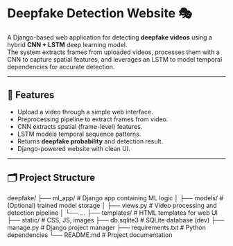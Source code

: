 # Deepfake Detection Website 🎭

A Django-based web application for detecting **deepfake videos** using a hybrid **CNN + LSTM** deep learning model.  
The system extracts frames from uploaded videos, processes them with a CNN to capture spatial features, and leverages an LSTM to model temporal dependencies for accurate detection.

---

## 🚀 Features
- Upload a video through a simple web interface.
- Preprocessing pipeline to extract frames from video.
- CNN extracts spatial (frame-level) features.
- LSTM models temporal sequence patterns.
- Returns **deepfake probability** and detection result.
- Django-powered website with clean UI.

---

## 🗂️ Project Structure
deepfake/
├── ml_app/ # Django app containing ML logic
│ ├── models/ # (Optional) trained model storage
│ ├── views.py # Video processing and detection pipeline
│ └── ...
├── templates/ # HTML templates for web UI
├── static/ # CSS, JS, images
├── db.sqlite3 # SQLite database (dev)
├── manage.py # Django project manager
├── requirements.txt # Python dependencies
└── README.md # Project documentation
